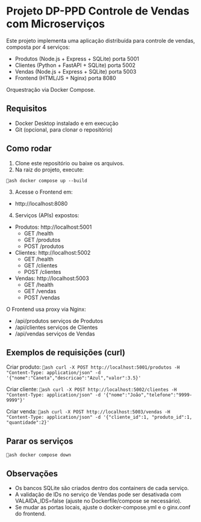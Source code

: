 ﻿# Projeto DP-PPD  Controle de Vendas com Microserviços

Este projeto implementa uma aplicação distribuída para controle de vendas, composta por 4 serviços:
- Produtos (Node.js + Express + SQLite)  porta 5001
- Clientes (Python + FastAPI + SQLite)  porta 5002
- Vendas (Node.js + Express + SQLite)  porta 5003
- Frontend (HTML/JS + Nginx)  porta 8080

Orquestração via Docker Compose.

## Requisitos
- Docker Desktop instalado e em execução
- Git (opcional, para clonar o repositório)

## Como rodar
1. Clone este repositório ou baixe os arquivos.
2. Na raiz do projeto, execute:

`ash
docker compose up --build
`

3. Acesse o Frontend em:
- http://localhost:8080

4. Serviços (APIs) expostos:
- Produtos: http://localhost:5001
  - GET /health
  - GET /produtos
  - POST /produtos
- Clientes: http://localhost:5002
  - GET /health
  - GET /clientes
  - POST /clientes
- Vendas: http://localhost:5003
  - GET /health
  - GET /vendas
  - POST /vendas

O Frontend usa proxy via Nginx:
- /api/produtos  serviços de Produtos
- /api/clientes  serviços de Clientes
- /api/vendas  serviços de Vendas

## Exemplos de requisições (curl)
Criar produto:
`ash
curl -X POST http://localhost:5001/produtos -H "Content-Type: application/json" -d '{"nome":"Caneta","descricao":"Azul","valor":3.5}'
`

Criar cliente:
`ash
curl -X POST http://localhost:5002/clientes -H "Content-Type: application/json" -d '{"nome":"João","telefone":"9999-9999"}'
`

Criar venda:
`ash
curl -X POST http://localhost:5003/vendas -H "Content-Type: application/json" -d '{"cliente_id":1, "produto_id":1, "quantidade":2}'
`

## Parar os serviços
`ash
docker compose down
`

## Observações
- Os bancos SQLite são criados dentro dos containers de cada serviço.
- A validação de IDs no serviço de Vendas pode ser desativada com VALAIDA_IDS=false (ajuste no Dockerfile/compose se necessário).
- Se mudar as portas locais, ajuste o docker-compose.yml e o 
ginx.conf do frontend.
